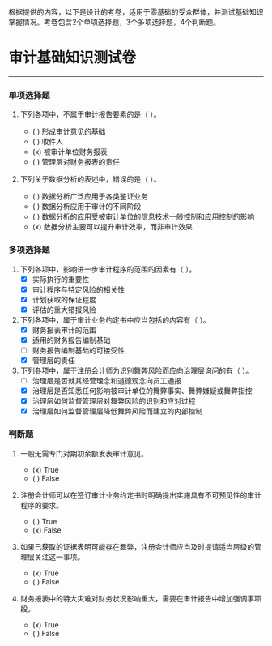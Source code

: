 根据提供的内容，以下是设计的考卷，适用于零基础的受众群体，并测试基础知识掌握情况。考卷包含2个单项选择题，3个多项选择题，4个判断题。

# 审计基础知识测试卷

---

### 单项选择题

1. 下列各项中，不属于审计报告要素的是（ ）。
    - ( ) 形成审计意见的基础
    - ( ) 收件人
    - (x) 被审计单位财务报表
    - ( ) 管理层对财务报表的责任

2. 下列关于数据分析的表述中，错误的是（ ）。
    - ( ) 数据分析广泛应用于各类鉴证业务
    - ( ) 数据分析应用于审计的不同阶段
    - ( ) 数据分析的应用受被审计单位的信息技术一般控制和应用控制的影响
    - (x) 数据分析主要可以提升审计效率，而非审计效果

### 多项选择题

1. 下列各项中，影响进一步审计程序的范围的因素有（ ）。
    - [x] 实际执行的重要性
    - [x] 审计程序与特定风险的相关性
    - [x] 计划获取的保证程度
    - [x] 评估的重大错报风险

2. 下列各项中，属于审计业务约定书中应当包括的内容有（ ）。
    - [x] 财务报表审计的范围
    - [x] 适用的财务报告编制基础
    - [ ] 财务报告编制基础的可接受性
    - [x] 管理层的责任

3. 下列各项中，属于注册会计师为识别舞弊风险而应向治理层询问的有（ ）。
    - [ ] 治理层是否就其经营理念和道德观念向员工通报
    - [x] 治理层是否知悉任何影响被审计单位的舞弊事实、舞弊嫌疑或舞弊指控
    - [x] 治理层如何监督管理层对舞弊风险的识别和应对过程
    - [x] 治理层如何监督管理层降低舞弊风险而建立的内部控制

### 判断题

1. 一般无需专门对期初余额发表审计意见。
    - (x) True
    - ( ) False

2. 注册会计师可以在签订审计业务约定书时明确提出实施具有不可预见性的审计程序的要求。
    - ( ) True
    - (x) False

3. 如果已获取的证据表明可能存在舞弊，注册会计师应当及时提请适当层级的管理层关注这一事项。
    - (x) True
    - ( ) False

4. 财务报表中的特大灾难对财务状况影响重大，需要在审计报告中增加强调事项段。
    - (x) True
    - ( ) False